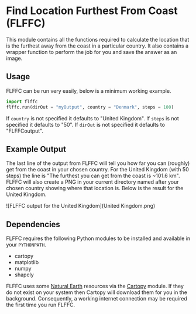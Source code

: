 # Find Location Furthest From Coast (FLFFC)

This module contains all the functions required to calculate the location that is the furthest away from the coast in a particular country. It also contains a wrapper function to perform the job for you and save the answer as an image.

## Usage

FLFFC can be run very easily, below is a minimum working example.

```python
import flffc
flffc.run(dirOut = "myOutput", country = "Denmark", steps = 100)
```

If `country` is not specified it defaults to "United Kingdom". If `steps` is not specified it defaults to "50". If `dirOut` is not specified it defaults to "FLFFCoutput".

## Example Output

The last line of the output from FLFFC will tell you how far you can (roughly) get from the coast in your chosen country. For the United Kingdom (with 50 steps) the line is "The furthest you can get from the coast is ~101.6 km". FLFFC will also create a PNG in your current directory named after your chosen country showing where that location is. Below is the result for the United Kingdom.

![FLFFC output for the United Kingdom](United Kingdom.png)

## Dependencies

FLFFC requires the following Python modules to be installed and available in your `PYTHONPATH`.

* cartopy
* matplotlib
* numpy
* shapely

FLFFC uses some [Natural Earth](http://www.naturalearthdata.com/) resources via the [Cartopy](http://scitools.org.uk/cartopy/) module. If they do not exist on your system then Cartopy will download them for you in the background. Consequently, a working internet connection may be required the first time you run FLFFC.
